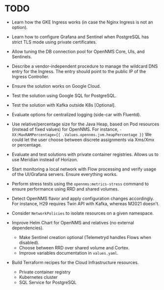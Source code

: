 # TODO

* Learn how the GKE Ingress works (in case the Nginx Ingress is not an option).

* Learn how to configure Grafana and Sentinel when PostgreSQL has strict TLS mode using private certificates.

* Allow tuning the DB connection pool for OpenNMS Core, UIs, and Sentinels.

* Describe a vendor-independent procedure to manage the wildcard DNS entry for the Ingress.
  The entry should point to the public IP of the Ingress Controller.

* Ensure the solution works on Google Cloud.

* Test the solution using Google SQL for PostgreSQL.

* Test the solution with Kafka outside K8s [Optional].

* Evaluate options for centralized logging (side-car with Fluentd).

* Use relative/percentage size for the Java Heap, based on Pod resources (instead of fixed values) for OpenNMS.
  For instance, `-XX:MaxRAMPercentage={{ .Values.opennms.jvm.heapPercentage }}`
  We could let the user choose between discrete assignments via Xms/Xmx or percentage.

* Evaluate and test solutions with private container registries.
  Allows us to use Meridian instead of Horizon.

* Start monitoring a local network with Flow processing and verify usage of the UI/Grafana servers.
  Ensure everything works.

* Perform stress tests using the `opennms:metrics-stress` command to ensure performance using RRD and shared volumes.

* Detect OpenNMS flavor and apply configuration changes accordingly.
  For instance, H29 requires Twin API with Kafka, whereas M2021 doesn't.

* Consider `NetworkPolicies` to isolate resources on a given namespace.

* Improve Helm Chart for OpenNMS and relatives (no external dependencies).
  * Make Sentinel creation optional (Telemetryd handles Flows when disabled).
  * Choose between RRD over shared volume and Cortex.
  * Improve variables documentation in `values.yaml`.

* Build Terraform recipes for the Cloud Infrastructure resources.
  * Private container registry
  * Kubernetes cluster
  * SQL Service for PostgreSQL
